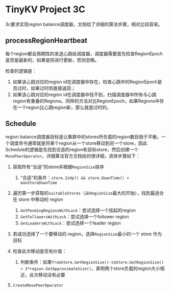 # TinyKV Project 3C


3c要求实现region balance调度器，文档给了详细的算法步骤，相对比较容易。

## processRegionHeartbeat

每个region都会周期性的发送心跳给调度器，调度器需要首先检查RegionEpoch是否是最新的，如果是则进行更新，否则忽略。

检查的逻辑是：

1. 如果该心跳对应的region id在调度器中存在，检查心跳中的RegionEpoch是否过时，如果过时则直接返回；
2. 如果该心跳对应的region id在调度器中找不到，扫描调度器中所有与心跳region有重叠的Regions。同样的方法对比RegionEpoch，如果Regions中存在一个region比心跳region新，那么就是过时的。

## Schedule

region balance调度器目标是让集群中的stores所负载的region数目趋于平衡。一个调度命令通常就是将某个region从一个store移动到另一个store，因此Schedule的逻辑是先找到合适的region和目标store，然后创建一个`MovePeerOperator`​。详细算法官方文档给的很详细，具体步骤如下：
1. 获取所有“合适”的store并根据`RegionSize`排序

    1. “合适”的条件：`store.IsUp() && store.DownTime() < maxStoreDownTime`
2. 遍历第一步获取的`suitableStores`（从`RegionSize`最大的开始），找到最适合在 store 中移动的 region

    1. `GetPendingRegionsWithLock`：尝试选择一个挂起的region
    2. `GetFollowersWithLock`：尝试选择一个follower region
    3. `GetLeadersWithLock`：尝试选择一个leader region
3. 若成功选择了一个要移动的 region，选择`RegionSize`最小的一个 store 作为目标
4. 检查此次移动是否有价值：

    1. 判断条件：如果`fromStore.GetRegionSize()-toStore.GetRegionSize() < 2*region.GetApproximateSize()`，表明两个store负载的region大小相近，此次移动没有必要
5. `CreateMovePeerOperator`

